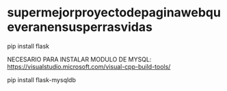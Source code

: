# supermejorproyectodepaginawebqueveranensusperrasvidas

pip install flask

NECESARIO PARA INSTALAR MODULO DE MYSQL:
https://visualstudio.microsoft.com/visual-cpp-build-tools/

pip install flask-mysqldb